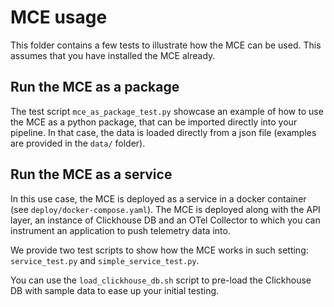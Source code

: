 # MCE usage

This folder contains a few tests to illustrate how the MCE can be used. This assumes that you have installed the MCE already.

## Run the MCE as a package

The test script `mce_as_package_test.py` showcase an example of how to use the MCE as a python package, that can be imported directly into your pipeline. In that case, the data is loaded directly from a json file (examples are provided in the `data/` folder).


## Run the MCE as a service

In this use case, the MCE is deployed as a service in a docker container (see `deploy/docker-compose.yaml`). The MCE is deployed along with the API layer, an instance of Clickhouse DB and an OTel Collector to which you can instrument an application to push telemetry data into.

We provide two test scripts to show how the MCE works in such setting: `service_test.py` and `simple_service_test.py`.

You can use the `load_clickhouse_db.sh` script to pre-load the Clickhouse DB with sample data to ease up your initial testing.
